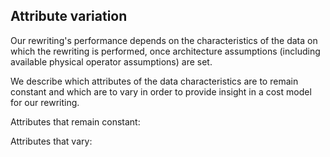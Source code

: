 ## Attribute variation

Our rewriting's performance depends on the characteristics of the data on which the rewriting is performed, once architecture assumptions (including available physical operator assumptions) are set.

We describe  which attributes of the data characteristics are to remain constant and which are to vary in order to provide insight in a cost model for our rewriting.

Attributes that remain constant:


Attributes that vary:



